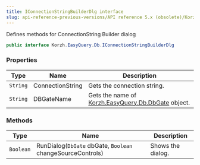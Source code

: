 ```yaml
---
title: IConnectionStringBuilderDlg interface
slug: api-reference-previous-versions/API reference 5.x (obsolete)/Korzh.EasyQuery.Db namespace/iconnectionstringbuilderdlg-interface
---
```



Defines  methods for ConnectionString Builder dialog
```csharp
public interface Korzh.EasyQuery.Db.IConnectionStringBuilderDlg

```

### Properties

| Type | Name | Description | 
| --- | --- | --- | 
| `String` | ConnectionString | Gets the connection string. | 
| `String` | DBGateName | Gets the name of [Korzh.EasyQuery.Db.DbGate](/api-reference-5x/korzh-easyquery-db-namespace/dbgate-class) object. | 


### Methods

| Type | Name | Description | 
| --- | --- | --- | 
| `Boolean` | RunDialog(`DbGate` dbGate, `Boolean` changeSourceControls) | Shows the dialog. |
